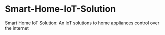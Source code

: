 # Smart-Home-IoT-Solution
Smart Home IoT Solution: An IoT solutions to home appliances control over the internet 
